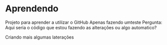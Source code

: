# Aprendendo
Projeto para aprender a utilizar o GitHub
Apenas fazendo umteste
Pergunta:
Aqui seria o código que estou fazendo as alterações ou  algo automatico?

Criando mais algumas laterações
